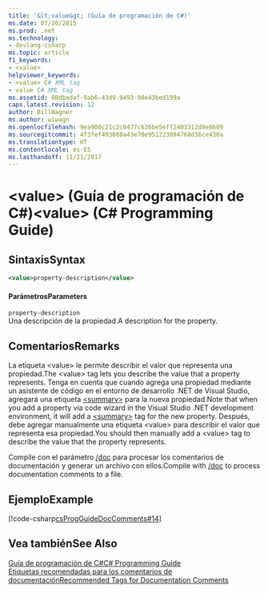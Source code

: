 ```yaml
---
title: '&lt;value&gt; (Guía de programación de C#)'
ms.date: 07/20/2015
ms.prod: .net
ms.technology:
- devlang-csharp
ms.topic: article
f1_keywords:
- <value>
helpviewer_keywords:
- <value> C# XML tag
- value C# XML tag
ms.assetid: 08dbadaf-9ab6-43d9-9493-98e43bed199a
caps.latest.revision: 12
author: BillWagner
ms.author: wiwagn
ms.openlocfilehash: 9ea900c21c2c0477c626be5eff2403312d9e8609
ms.sourcegitcommit: 4f3fef493080a43e70e951223894768d36ce430a
ms.translationtype: HT
ms.contentlocale: es-ES
ms.lasthandoff: 11/21/2017
---
```

# <a name="ltvaluegt-c-programming-guide"></a><span data-ttu-id="fe0e1-102">&lt;value&gt; (Guía de programación de C#)</span><span class="sxs-lookup"><span data-stu-id="fe0e1-102">&lt;value&gt; (C# Programming Guide)</span></span>
## <a name="syntax"></a><span data-ttu-id="fe0e1-103">Sintaxis</span><span class="sxs-lookup"><span data-stu-id="fe0e1-103">Syntax</span></span>  
  
```xml  
<value>property-description</value>  
```  
  
#### <a name="parameters"></a><span data-ttu-id="fe0e1-104">Parámetros</span><span class="sxs-lookup"><span data-stu-id="fe0e1-104">Parameters</span></span>  
 `property-description`  
 <span data-ttu-id="fe0e1-105">Una descripción de la propiedad.</span><span class="sxs-lookup"><span data-stu-id="fe0e1-105">A description for the property.</span></span>  
  
## <a name="remarks"></a><span data-ttu-id="fe0e1-106">Comentarios</span><span class="sxs-lookup"><span data-stu-id="fe0e1-106">Remarks</span></span>  
 <span data-ttu-id="fe0e1-107">La etiqueta \<value> le permite describir el valor que representa una propiedad.</span><span class="sxs-lookup"><span data-stu-id="fe0e1-107">The \<value> tag lets you describe the value that a property represents.</span></span> <span data-ttu-id="fe0e1-108">Tenga en cuenta que cuando agrega una propiedad mediante un asistente de código en el entorno de desarrollo .NET de Visual Studio, agregará una etiqueta [\<summary>](../../../csharp/programming-guide/xmldoc/summary.md) para la nueva propiedad.</span><span class="sxs-lookup"><span data-stu-id="fe0e1-108">Note that when you add a property via code wizard in the Visual Studio .NET development environment, it will add a [\<summary>](../../../csharp/programming-guide/xmldoc/summary.md) tag for the new property.</span></span> <span data-ttu-id="fe0e1-109">Después, debe agregar manualmente una etiqueta \<value> para describir el valor que representa esa propiedad.</span><span class="sxs-lookup"><span data-stu-id="fe0e1-109">You should then manually add a \<value> tag to describe the value that the property represents.</span></span>  
  
 <span data-ttu-id="fe0e1-110">Compile con el parámetro [/doc](../../../csharp/language-reference/compiler-options/doc-compiler-option.md) para procesar los comentarios de documentación y generar un archivo con ellos.</span><span class="sxs-lookup"><span data-stu-id="fe0e1-110">Compile with [/doc](../../../csharp/language-reference/compiler-options/doc-compiler-option.md) to process documentation comments to a file.</span></span>  
  
## <a name="example"></a><span data-ttu-id="fe0e1-111">Ejemplo</span><span class="sxs-lookup"><span data-stu-id="fe0e1-111">Example</span></span>  
 [!code-csharp[csProgGuideDocComments#14](../../../csharp/programming-guide/xmldoc/codesnippet/CSharp/value_1.cs)]  
  
## <a name="see-also"></a><span data-ttu-id="fe0e1-112">Vea también</span><span class="sxs-lookup"><span data-stu-id="fe0e1-112">See Also</span></span>  
 [<span data-ttu-id="fe0e1-113">Guía de programación de C#</span><span class="sxs-lookup"><span data-stu-id="fe0e1-113">C# Programming Guide</span></span>](../../../csharp/programming-guide/index.md)  
 [<span data-ttu-id="fe0e1-114">Etiquetas recomendadas para los comentarios de documentación</span><span class="sxs-lookup"><span data-stu-id="fe0e1-114">Recommended Tags for Documentation Comments</span></span>](../../../csharp/programming-guide/xmldoc/recommended-tags-for-documentation-comments.md)
